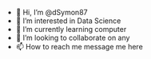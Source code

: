 - 👋 Hi, I’m @dSymon87
- 👀 I’m interested in Data Science
- 🌱 I’m currently learning computer
- 💞️ I’m looking to collaborate on any
- 📫 How to reach me message me here

<!---
dSymon87/dSymon87 is a ✨ special ✨ repository because its `README.md` (this file) appears on your GitHub profile.
You can click the Preview link to take a look at your changes.
--->
